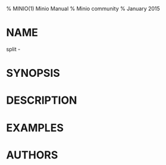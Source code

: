 
% MINIO(1) Minio Manual
% Minio community
% January 2015
# NAME
split - 

# SYNOPSIS

# DESCRIPTION

# EXAMPLES

# AUTHORS
